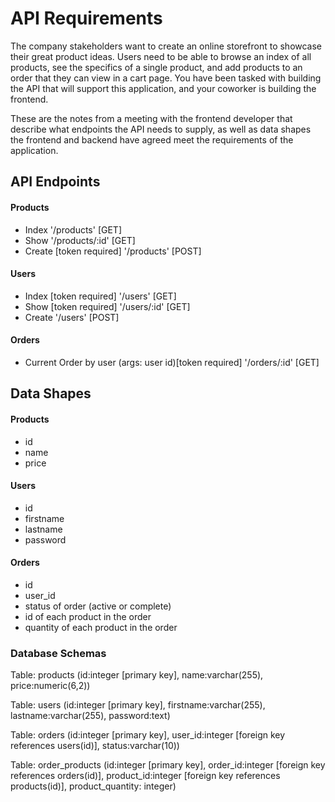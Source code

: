 # API Requirements

The company stakeholders want to create an online storefront to showcase their great product ideas. Users need to be able to browse an index of all products, see the specifics of a single product, and add products to an order that they can view in a cart page. You have been tasked with building the API that will support this application, and your coworker is building the frontend.

These are the notes from a meeting with the frontend developer that describe what endpoints the API needs to supply, as well as data shapes the frontend and backend have agreed meet the requirements of the application.

## API Endpoints

#### Products

- Index '/products' [GET]
- Show '/products/:id' [GET]
- Create [token required] '/products' [POST]

#### Users

- Index [token required] '/users' [GET]
- Show [token required] '/users/:id' [GET]
- Create '/users' [POST]

#### Orders

- Current Order by user (args: user id)[token required] '/orders/:id' [GET]

## Data Shapes

#### Products

- id
- name
- price 

#### Users

- id
- firstname 
- lastname 
- password

#### Orders

- id
- user_id
- status of order (active or complete)
- id of each product in the order
- quantity of each product in the order

### Database Schemas

Table: products (id:integer [primary key], name:varchar(255), price:numeric(6,2))

Table: users (id:integer [primary key], firstname:varchar(255), lastname:varchar(255), password:text)

Table: orders (id:integer [primary key], user_id:integer [foreign key references users(id)], status:varchar(10))

Table: order_products (id:integer [primary key], order_id:integer [foreign key references orders(id)], product_id:integer [foreign key references products(id)], product_quantity: integer)



